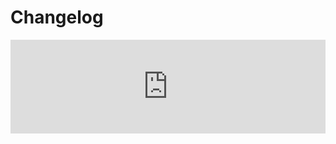 # Changelog  <a href="https://www.eblasoft.com.tr/espocrm-extension-page/last-login" target="_blank" id="ext-version" data-id="64ef04e1cce6f0281"></a>

<iframe width="100%" scrolling="yes" frameborder="0" class="changelog" src="https://crm.eblasoft.com.tr/?entryPoint=changeLog&exId=64ef04e1cce6f0281" allowfullscreen></iframe>
